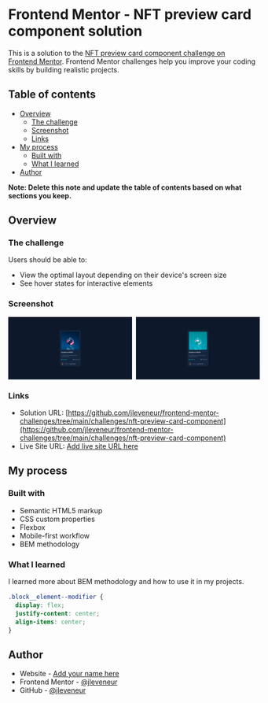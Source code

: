 # Frontend Mentor - NFT preview card component solution

This is a solution to the [NFT preview card component challenge on Frontend Mentor](https://www.frontendmentor.io/challenges/nft-preview-card-component-SbdUL_w0U). Frontend Mentor challenges help you improve your coding skills by building realistic projects.

## Table of contents

- [Overview](#overview)
  - [The challenge](#the-challenge)
  - [Screenshot](#screenshot)
  - [Links](#links)
- [My process](#my-process)
  - [Built with](#built-with)
  - [What I learned](#what-i-learned)
- [Author](#author)

**Note: Delete this note and update the table of contents based on what sections you keep.**

## Overview

### The challenge

Users should be able to:

- View the optimal layout depending on their device's screen size
- See hover states for interactive elements

### Screenshot

<div style="display: flex; gap: 8px">
  <img src="./solution/desktop-design.png" alt="Desktop Design" style="width: 50%;" />
  <img src="./solution/active-states.png" alt="Active States" style="width: 50%;" />
</div>

### Links

- Solution URL: [https://github.com/jleveneur/frontend-mentor-challenges/tree/main/challenges/nft-preview-card-component](https://github.com/jleveneur/frontend-mentor-challenges/tree/main/challenges/nft-preview-card-component)
- Live Site URL: [Add live site URL here](https://your-live-site-url.com)

## My process

### Built with

- Semantic HTML5 markup
- CSS custom properties
- Flexbox
- Mobile-first workflow
- BEM methodology

### What I learned

I learned more about BEM methodology and how to use it in my projects.

```css
.block__element--modifier {
  display: flex;
  justify-content: center;
  align-items: center;
}
```

## Author

- Website - [Add your name here](https://www.your-site.com)
- Frontend Mentor - [@jleveneur](https://www.frontendmentor.io/profile/jleveneur)
- GitHub - [@jleveneur](https://github.com/jleveneur)
